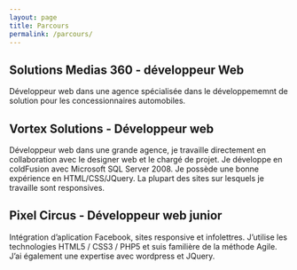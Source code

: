 ```yaml
---
layout: page
title: Parcours
permalink: /parcours/
---
```



<h2 class="title-secondary">Solutions Medias 360 - développeur Web</h2>
<div class="wysiwyg">Développeur web dans une agence spécialisée dans le développememnt de solution pour les concessionnaires automobiles.</div>

<h2 class="title-secondary">Vortex Solutions - Développeur web</h2>
<div class="wysiwyg">Développeur web dans une grande agence, je travaille directement en collaboration avec le designer web et le chargé de projet. Je développe en coldFusion avec Microsoft SQL Server 2008. Je possède une bonne expérience en HTML/CSS/JQuery. La plupart des sites sur lesquels je travaille sont responsives.</div>

<h2 class="title-secondary">Pixel Circus - Développeur web junior</h2>
<div class="wysiwyg">Intégration d’aplication Facebook, sites responsive et infolettres. J’utilise les technologies HTML5 / CSS3 / PHP5 et suis familière de la méthode Agile. J’ai également une expertise avec wordpress et JQuery.</div>
